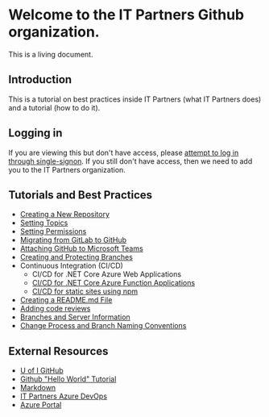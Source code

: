 # Welcome to the IT Partners Github organization. 

This is a living document. 

## Introduction

This is a tutorial on best practices inside IT Partners (what IT Partners does) and a tutorial (how to do it). 

## Logging in

If you are viewing this but don't have access, please [attempt to log in through single-signon](https://github.com/orgs/itpartnersillinois/sso). If you still don't have access, then we need to add you to the IT Partners organization. 

## Tutorials and Best Practices
* [Creating a New Repository](https://github.com/itpartnersillinois/tutorial/blob/master/Creating_Repository.md)
* [Setting Topics](https://github.com/itpartnersillinois/tutorial/blob/master/Setting_Topics.md)
* [Setting Permissions](https://github.com/itpartnersillinois/tutorial/blob/master/Setting_Permissions.md)
* [Migrating from GitLab to GitHub](https://github.com/itpartnersillinois/tutorial/blob/master/Migrating_from_GitLab_to_GitHub.md)
* [Attaching GitHub to Microsoft Teams](https://github.com/itpartnersillinois/tutorial/blob/master/Attaching_GitHub_to_Microsoft_Teams.md)
* [Creating and Protecting Branches](https://github.com/itpartnersillinois/tutorial/blob/master/protecting_branches.md)
* Continuous Integration (CI/CD) 
     * CI/CD for .NET Core Azure Web Applications
     * [CI/CD for .NET Core Azure Function Applications](https://github.com/itpartnersillinois/tutorial/blob/master/CICD_Function_Apps.md)
     * [CI/CD for static sites using npm](https://github.com/itpartnersillinois/tutorial/blob/master/CICD_Static_Sites.md)
* [Creating a README.md File](https://github.com/itpartnersillinois/tutorial/blob/master/Creating_a_README_File.md)
* [Adding code reviews](https://github.com/itpartnersillinois/tutorial/blob/master/Adding_Code_Review.md)
* [Branches and Server Information](https://github.com/itpartnersillinois/tutorial/blob/master/Branches_and_Server_Information.md)
* [Change Process and Branch Naming Conventions](https://github.com/itpartnersillinois/tutorial/blob/master/Change_Process_and_Branch_Naming_Conventions.md)

## External Resources
* [U of I GitHub](https://web.uillinois.edu/github)
* [Github "Hello World" Tutorial](https://guides.github.com/activities/hello-world/)
* [Markdown](https://www.markdowntutorial.com/)
* [IT Partners Azure DevOps](https://dev.azure.com/itpartnersillinois/)
* [Azure Portal](https://portal.azure.com)
